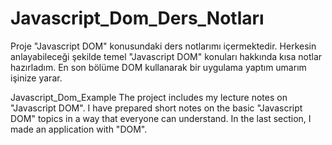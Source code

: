 # Javascript_Dom_Ders_Notları
Proje "Javascript DOM" konusundaki ders notlarımı içermektedir.
Herkesin anlayabileceği şekilde temel "Javascript DOM" konuları hakkında kısa notlar hazırladım.
En son bölüme DOM kullanarak bir uygulama yaptım umarım işinize yarar.


Javascript_Dom_Example
The project includes my lecture notes on "Javascript DOM".
I have prepared short notes on the basic "Javascript DOM" topics in a way that everyone can understand.
In the last section, I made an application with "DOM".
